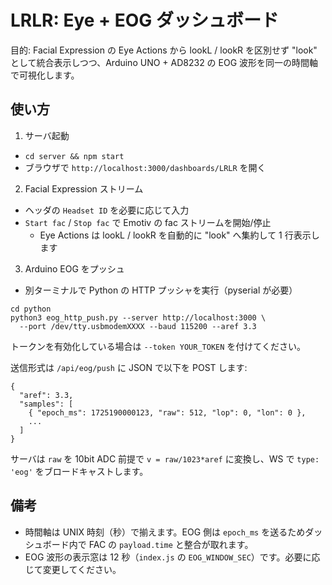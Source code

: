 # LRLR: Eye + EOG ダッシュボード

目的: Facial Expression の Eye Actions から lookL / lookR を区別せず "look" として統合表示しつつ、Arduino UNO + AD8232 の EOG 波形を同一の時間軸で可視化します。

## 使い方

1) サーバ起動
- `cd server && npm start`
- ブラウザで `http://localhost:3000/dashboards/LRLR` を開く

2) Facial Expression ストリーム
- ヘッダの `Headset ID` を必要に応じて入力
- `Start fac` / `Stop fac` で Emotiv の fac ストリームを開始/停止
  - Eye Actions は lookL / lookR を自動的に "look" へ集約して 1 行表示します

3) Arduino EOG をプッシュ
- 別ターミナルで Python の HTTP プッシャを実行（pyserial が必要）

```
cd python
python3 eog_http_push.py --server http://localhost:3000 \
  --port /dev/tty.usbmodemXXXX --baud 115200 --aref 3.3
```

トークンを有効化している場合は `--token YOUR_TOKEN` を付けてください。

送信形式は `/api/eog/push` に JSON で以下を POST します:

```
{
  "aref": 3.3,
  "samples": [
    { "epoch_ms": 1725190000123, "raw": 512, "lop": 0, "lon": 0 },
    ...
  ]
}
```

サーバは `raw` を 10bit ADC 前提で `v = raw/1023*aref` に変換し、WS で `type: 'eog'` をブロードキャストします。

## 備考

- 時間軸は UNIX 時刻（秒）で揃えます。EOG 側は `epoch_ms` を送るためダッシュボード内で FAC の `payload.time` と整合が取れます。
- EOG 波形の表示窓は 12 秒（`index.js` の `EOG_WINDOW_SEC`）です。必要に応じて変更してください。

